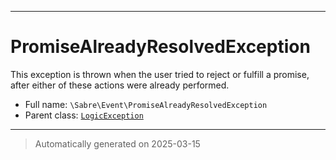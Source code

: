 ***

# PromiseAlreadyResolvedException

This exception is thrown when the user tried to reject or fulfill a promise,
after either of these actions were already performed.



* Full name: `\Sabre\Event\PromiseAlreadyResolvedException`
* Parent class: [`LogicException`](../../LogicException.md)






***
> Automatically generated on 2025-03-15
